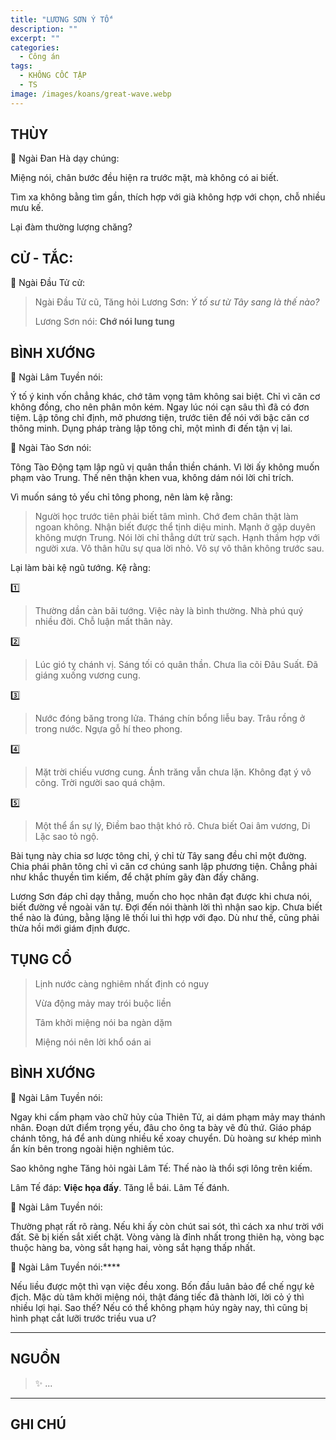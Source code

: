 ```yaml
---
title: "LƯƠNG SƠN Ý TỐ"
description: ""
excerpt: ""
categories:
  - Công án
tags:
  - KHÔNG CỐC TẬP
  - TS 
image: /images/koans/great-wave.webp
---
```


## THÙY

📢 Ngài Đan Hà dạy chúng:

Miệng nói, chân bước đều hiện ra trước mặt, mà không có ai biết. 

Tìm xa không bằng tìm gần, thích hợp với già không hợp với chọn, chỗ nhiều mưu kế. 

Lại đàm thường lượng chăng?

## CỬ - TẮC:

📢 Ngài Đầu Tử cử:

> Ngài Đầu Tử cũ, Tăng hỏi Lương Sơn: *Ý tố sư từ Tây sang là thế nào?*
>
> Lương Sơn nói: **Chớ nói lung tung**

## BÌNH XƯỚNG

📢 Ngài Lâm Tuyền nói:

Ý tố ý kinh vốn chẳng khác, chớ tâm vọng tâm không sai biệt.
Chỉ vì căn cơ không đồng, cho nên phân môn kém.
Ngay lúc nói cạn sâu thì đã có đơn tiệm. 
Lập tông chỉ định, mở phương tiện, trước tiên để nói với bậc căn cơ thông minh.
Dụng pháp tràng lập tông chỉ, một mình đi đến tận vị lai.

📢 Ngài Tào Sơn nói:

Tông Tào Động tạm lập ngũ vị quân thần thiền chánh.
Vì lời ấy không muốn phạm vào Trung.
Thế nên thận khen vua, không dám nói lời chỉ trích.

Vì muốn sáng tỏ yếu chỉ tông phong, nên làm kệ rằng:

> Người học trước tiên phải biết tâm mình.
> Chớ đem chân thật làm ngoan không.
> Nhận biết được thể tịnh diệu minh.
> Mạnh ở gặp duyên không mượn Trung.
> Nói lời chỉ thẳng dứt trừ sạch.
> Hạnh thầm hợp với người xưa.
> Vô thân hữu sự qua lời nhỏ.
> Vô sự vô thân không trước sau.

Lại làm bài kệ ngũ tướng. Kệ rằng:

1️⃣
> Thường dần càn bãi tướng.
> Việc này là bình thường.
> Nhà phú quý nhiều đời.
> Chỗ luận mất thân này.

2️⃣
> Lúc gió tỵ chánh vị.
> Sáng tối có quân thần.
> Chưa lìa cõi Đâu Suất.
> Đã giáng xuống vương cung.

3️⃣
> Nước đóng băng trong lửa.
> Tháng chín bổng liễu bay.
> Trâu rồng ở trong nước.
> Ngựa gỗ hí theo phong.

4️⃣
> Mặt trời chiếu vương cung.
> Ánh trăng vẫn chưa lặn.
> Không đạt ý vô công.
> Trời người sao quá chậm.

5️⃣
> Một thể ẩn sự lý,
> Điềm bao thật khó rõ.
> Chưa biết Oai âm vương,
> Di Lặc sao tỏ ngộ.

Bài tụng này chia sơ lược tông chỉ, ý chỉ từ Tây sang đều chỉ một đường. 
Chia phái phân tông chỉ vì căn cơ chúng sanh lập phương tiện. 
Chẳng phải như khắc thuyền tìm kiếm, để chặt phím gãy đàn đấy chăng.

Lương Sơn đáp chỉ dạy thẳng, muốn cho học nhân đạt được khi chưa nói, biết đường về ngoài văn tự. 
Đợi đến nói thành lời thì nhận sao kịp. Chưa biết thể nào là đúng, bằng lặng lẽ thối lui thì hợp với đạo. 
Dù như thế, cũng phải thừa hồi mới giám định được.

## TỤNG CỔ

> Lịnh nước càng nghiêm nhất định có nguy
> 
> Vừa động mảy may trói buộc liền
> 
> Tâm khởi miệng nói ba ngàn dặm
> 
> Miệng nói nên lời khổ oán ai

## BÌNH XƯỚNG

📢 Ngài Lâm Tuyền nói:

Ngay khi cấm phạm vào chữ hủy của Thiên Tử, ai dám phạm mảy may thánh nhân. Đoạn dứt điểm trọng yếu, đâu cho ông ta bày vẽ đủ thứ. Giáo pháp chánh tông, há để anh dùng nhiều kế xoay chuyển. Dù hoàng sư khép mình ẩn kín bên trong ngoài hiện nghiêm túc.

Sao không nghe Tăng hỏi ngài Lâm Tế: Thế nào là thổi sợi lông trên kiếm.

Lâm Tế đáp: **Việc họa đấy**.
Tăng lễ bái. Lâm Tế đánh.

📢 Ngài Lâm Tuyền nói: 

Thường phạt rất rõ ràng.
Nếu khi ấy còn chút sai sót, thì cách xa như trời với đất. Sẽ bị kiến sắt xiết chặt.
Vòng vàng là đỉnh nhất trong thiên hạ, vòng bạc thuộc hàng ba, vòng sắt hạng hai, vòng sắt hạng thấp nhất.

📢 Ngài Lâm Tuyền nói:****

Nếu liều được một thì vạn việc đều xong.
Bốn đầu luân bảo để chế ngự kẻ địch.
Mặc dù tâm khởi miệng nói, thật đáng tiếc đã thành lời, lời cỏ ý thì nhiều lợi hại.
Sao thế? Nếu có thể không phạm húy ngày nay, thì cũng bị hình phạt cắt lưỡi trước triều vua ư?

<hr class="blog-rule" />

## NGUỒN

> ✨ ...

<hr class="blog-rule" />

## GHI CHÚ

[^1]: ⭐️ <a href="/masters/Shaoshan-Huanpu" target="_blank">🔗 TS </a>
